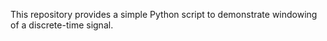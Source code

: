 This repository provides a simple Python script to demonstrate windowing of a discrete-time signal.
